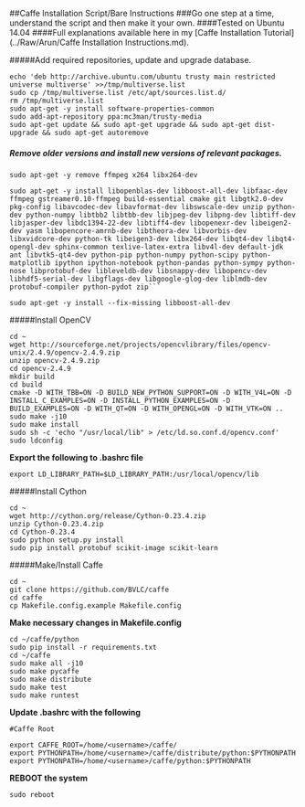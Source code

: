 ##Caffe Installation Script/Bare Instructions
###Go one step at a time, understand the script and then make it your own.
####Tested on Ubuntu 14.04
####Full explanations available here in my [Caffe Installation Tutorial](../Raw/Arun/Caffe Installation Instructions.md).

#####Add required repositories, update and upgrade database.
```
echo 'deb http://archive.ubuntu.com/ubuntu trusty main restricted universe multiverse' >>/tmp/multiverse.list
sudo cp /tmp/multiverse.list /etc/apt/sources.list.d/
rm /tmp/multiverse.list
sudo apt-get -y install software-properties-common
sudo add-apt-repository ppa:mc3man/trusty-media
sudo apt-get update && sudo apt-get upgrade && sudo apt-get dist-upgrade && sudo apt-get autoremove
```
##### Remove older versions and install new versions of relevant packages.
```
sudo apt-get -y remove ffmpeg x264 libx264-dev
```
```
sudo apt-get -y install libopenblas-dev libboost-all-dev libfaac-dev ffmpeg gstreamer0.10-ffmpeg build-essential cmake git libgtk2.0-dev pkg-config libavcodec-dev libavformat-dev libswscale-dev unzip python-dev python-numpy libtbb2 libtbb-dev libjpeg-dev libpng-dev libtiff-dev libjasper-dev libdc1394-22-dev libtiff4-dev libopenexr-dev libeigen2-dev yasm libopencore-amrnb-dev libtheora-dev libvorbis-dev libxvidcore-dev python-tk libeigen3-dev libx264-dev libqt4-dev libqt4-opengl-dev sphinx-common texlive-latex-extra libv4l-dev default-jdk ant libvtk5-qt4-dev python-pip python-numpy python-scipy python-matplotlib ipython ipython-notebook python-pandas python-sympy python-nose libprotobuf-dev libleveldb-dev libsnappy-dev libopencv-dev libhdf5-serial-dev libgflags-dev libgoogle-glog-dev liblmdb-dev protobuf-compiler python-pydot zip```
```
```
sudo apt-get -y install --fix-missing libboost-all-dev
```
#####Install OpenCV
```
cd ~
wget http://sourceforge.net/projects/opencvlibrary/files/opencv-unix/2.4.9/opencv-2.4.9.zip
unzip opencv-2.4.9.zip
cd opencv-2.4.9
mkdir build
cd build
cmake -D WITH_TBB=ON -D BUILD_NEW_PYTHON_SUPPORT=ON -D WITH_V4L=ON -D INSTALL_C_EXAMPLES=ON -D INSTALL_PYTHON_EXAMPLES=ON -D BUILD_EXAMPLES=ON -D WITH_QT=ON -D WITH_OPENGL=ON -D WITH_VTK=ON ..
sudo make -j10
sudo make install
sudo sh -c 'echo "/usr/local/lib" > /etc/ld.so.conf.d/opencv.conf'
sudo ldconfig
```
**Export the following to .bashrc file**
```
export LD_LIBRARY_PATH=$LD_LIBRARY_PATH:/usr/local/opencv/lib
```
#####Install Cython
```
cd ~
wget http://cython.org/release/Cython-0.23.4.zip
unzip Cython-0.23.4.zip
cd Cython-0.23.4
sudo python setup.py install
sudo pip install protobuf scikit-image scikit-learn
```
#####Make/Install Caffe
```
cd ~
git clone https://github.com/BVLC/caffe
cd caffe
cp Makefile.config.example Makefile.config
```
**Make necessary changes in Makefile.config**
```
cd ~/caffe/python
sudo pip install -r requirements.txt
cd ~/caffe
sudo make all -j10
sudo make pycaffe
sudo make distribute
sudo make test
sudo make runtest
```
**Update .bashrc with the following**
```
#Caffe Root

export CAFFE_ROOT=/home/<username>/caffe/
export PYTHONPATH=/home/<username>/caffe/distribute/python:$PYTHONPATH
export PYTHONPATH=/home/<username>/caffe/python:$PYTHONPATH
```
**REBOOT the system**
```
sudo reboot
```
